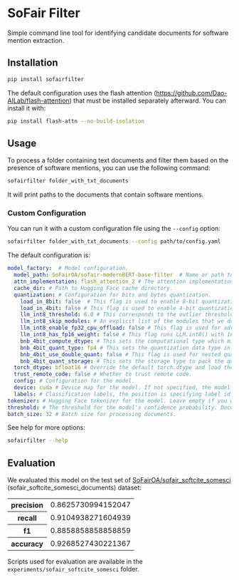 # SoFair Filter
Simple command line tool for identifying candidate documents for software mention extraction.

## Installation

```bash
pip install sofairfilter
```

The default configuration uses the flash attention (https://github.com/Dao-AILab/flash-attention) that must be installed separately afterward. You can install it with:

```bash
pip install flash-attn --no-build-isolation
```

## Usage
To process a folder containing text documents and filter them based on the presence of software mentions, you can use the following command:

```bash
sofairfilter folder_with_txt_documents
```

It will print paths to the documents that contain software mentions.

### Custom Configuration

You can run it with a custom configuration file using the `--config` option:

```bash
sofairfilter folder_with_txt_documents --config path/to/config.yaml
```

The default configuration is:

```yaml
model_factory:  # Model configuration.
  model_path: SoFairOA/sofair-modernBERT-base-filter  # Name or path to the model.
  attn_implementation: flash_attention_2 # The attention implementation to use in the model (if relevant). Can be any of "eager" (manual implementation of the attention), "sdpa" (using F.scaled_dot_product_attention), or "flash_attention_2" (using Dao-AILab/flash-attention). By default, if available, SDPA will be used for torch>=2.1.1. The default is otherwise the manual "eager" implementation.
  cache_dir: # Path to Hugging Face cache directory.
  quantization: # Configuration for bits and bytes quantization.
    load_in_8bit: false  # This flag is used to enable 8-bit quantization with LLM.int8().
    load_in_4bit: false # This flag is used to enable 4-bit quantization by replacing the Linear layers with FP4/NF4 layers from `bitsandbytes`.
    llm_int8_threshold: 6.0 # This corresponds to the outlier threshold for outlier detection as described in `LLM.int8() : 8-bit Matrix Multiplication for Transformers at Scale` paper: https://arxiv.org/abs/2208.07339 Any hidden states value that is above this threshold will be considered an outlier and the operation on those values will be done in fp16. Values are usually normally distributed, that is, most values are in the range [-3.5, 3.5], but there are some exceptional systematic outliers that are very differently distributed for large models. These outliers are often in the interval [-60, -6] or [6, 60]. Int8 quantization works well for values of magnitude ~5, but beyond that, there is a significant performance penalty. A good default threshold is 6, but a lower threshold might be needed for more unstable models (small models, fine-tuning).
    llm_int8_skip_modules: # An explicit list of the modules that we do not want to convert in 8-bit. This is useful for models such as Jukebox that has several heads in different places and not necessarily at the last position. For example for `CausalLM` models, the last `lm_head` is kept in its original `dtype`.
    llm_int8_enable_fp32_cpu_offload: false # This flag is used for advanced use cases and users that are aware of this feature. If you want to split your model in different parts and run some parts in int8 on GPU and some parts in fp32 on CPU, you can use this flag. This is useful for offloading large models such as `google/flan-t5-xxl`. Note that the int8 operations will not be run on CPU.
    llm_int8_has_fp16_weight: false # This flag runs LLM.int8() with 16-bit main weights. This is useful for fine-tuning as the weights do not have to be converted back and forth for the backward pass.
    bnb_4bit_compute_dtype: # This sets the computational type which might be different than the input type. For example, inputs might be fp32, but computation can be set to bf16 for speedups.
    bnb_4bit_quant_type: fp4 # This sets the quantization data type in the bnb.nn.Linear4Bit layers. Options are FP4 and NF4 data types which are specified by `fp4` or `nf4`.
    bnb_4bit_use_double_quant: false # This flag is used for nested quantization where the quantization constants from the first quantization are quantized again.
    bnb_4bit_quant_storage: # This sets the storage type to pack the quanitzed 4-bit prarams.
  torch_dtype: bfloat16 # Override the default torch.dtype and load the model under a specific dtype
  trust_remote_code: false # Whether to trust remote code.
  config: # Configuration for the model.
  device: cuda # Device map for the model. If not specified, the model will be loaded on the CPU. Defaults to auto.
  labels: # Classification labels, the position is specifying label id. Leave empty for automatic detection of labels from dataset or using labels from model configuration.
tokenizer: # Hugging Face tokenizer for the model. Leave empty if you wish to initialize it from the model.
threshold: # The threshold for the model's confidence probability. Documents with a probability below this threshold will be filtered out. By default, no threshold is applied and a class with the highest probability is selected.
batch_size: 32 # Batch size for processing documents.
```

See help for more options:

```bash
sofairfilter --help
```

## Evaluation
We evaluated this model on the test set of [SoFairOA/sofair_softcite_somesci](https://huggingface.co/datasets/SoFairOA/sofair_softcite_somesci) (sofair_softcite_somesci_documents) dataset:

<table>
  <tr>
    <th>precision</th>
    <td>0.8625730994152047</td>
  </tr>
  <tr>
    <th>recall</th>
    <td>0.9104938271604939</td>
  </tr>
  <tr>
    <th>f1</th>
    <td>0.8858858858858859</td>
  </tr>
  <tr>
    <th>accuracy</th>
    <td>0.9268527430221367</td>
  </tr>
</table>

Scripts used for evaluation are available in the `experiments/sofair_softcite_somesci` folder.